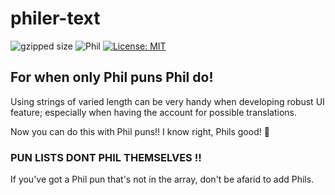 # philer-text

![gzipped size](https://img.shields.io/bundlephobia/minzip/philer-text.svg)
![Phil](https://img.shields.io/badge/Phil-100%-green.svg)
[![License: MIT](https://img.shields.io/badge/License-MIT-yellow.svg)](https://opensource.org/licenses/MIT)

## For when only Phil puns Phil do!

Using strings of varied length can be very handy when developing robust UI feature; especially when having the account for possible translations.

Now you can do this with Phil puns!! I know right, Phils good! 🤯

### PUN LISTS DONT PHIL THEMSELVES !!

If you've got a Phil pun that's not in the array, don't be afarid to add Phils.
